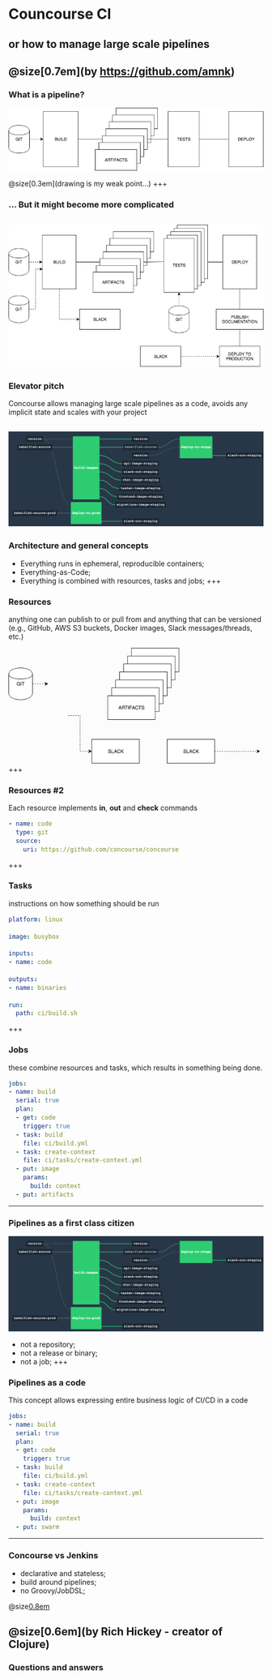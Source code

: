 # Councourse CI

## or how to manage large scale pipelines

@size[0.7em](by https://github.com/amnk)
---
### What is a pipeline?

![Simple Pipeline](concourse/assets/simple_pipeline.png)

@size[0.3em](drawing is my weak point...)
+++
### ... But it might become more complicated

![Complicated Pipeline](concourse/assets/complicated_pipeline.png)
---
### Elevator pitch

Concourse allows managing large scale pipelines as a code, avoids any implicit state and scales with your project

![Pipeline](concourse/assets/pipeline.png)
---
### Architecture and general concepts

* Everything runs in ephemeral, reproducible containers;
* Everything-as-Code;
* Everything is combined with resources, tasks and jobs;
+++
### Resources

anything one can publish to or pull from and anything that can be versioned (e.g., GitHub, AWS S3 buckets, Docker images, Slack messages/threads, etc.)

![resource](concourse/assets/background_resources.png)
+++
### Resources #2

Each resource implements **in**, **out** and **check** commands

```yaml
- name: code
  type: git
  source:
    uri: https://github.com/concourse/concourse
```
+++
### Tasks

instructions on how something should be run

```yaml
platform: linux

image: busybox

inputs:
- name: code

outputs:
- name: binaries

run:
  path: ci/build.sh
```
+++
### Jobs

these combine resources and tasks, which results in something being done.

```yaml
jobs:
- name: build
  serial: true
  plan:
  - get: code
    trigger: true
  - task: build
    file: ci/build.yml
  - task: create-context
    file: ci/tasks/create-context.yml
  - put: image
    params:
      build: context
  - put: artifacts

```
---
### Pipelines as a first class citizen

![Pipeline](concourse/assets/pipeline.png)

* not a repository;
* not a release or binary;
* not a job;
+++
### Pipelines as a code

This concept allows expressing entire business logic of CI/CD in a code

```yaml
jobs:
- name: build
  serial: true
  plan:
  - get: code
    trigger: true
  - task: build
    file: ci/build.yml
  - task: create-context
    file: ci/tasks/create-context.yml
  - put: image
    params:
      build: context
  - put: swarm
```
---
### Concourse vs Jenkins

* declarative and stateless;
* build around pipelines;
* no Groovy/JobDSL;

@size[0.8em](https://www.infoq.com/presentations/Simple-Made-Easy)

@size[0.6em](by Rich Hickey - creator of Clojure)
---
### Questions and answers
